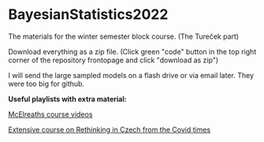 # BayesianStatistics2022
The materials for the winter semester block course.
(The Tureček part)

Download everything as a zip file. (Click green "code" button in the top right corner of the repository frontopage and click "download as zip")

I will send the large sampled models on a flash drive or via email later. They were too big for github.

**Useful playlists with extra material:**

[McElreaths course videos](https://www.youtube.com/watch?v=BYUykHScxj8&list=PLDcUM9US4XdMROZ57-OIRtIK0aOynbgZN)

[Extensive course on Rethinking in Czech from the Covid times](https://www.youtube.com/watch?v=sBwgNhbQOYw&list=PLNds0LI3sLiwD2xym0OrlsTHv2uqxYBnQ)
